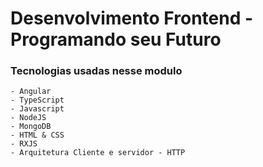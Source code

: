 # Desenvolvimento Frontend - Programando seu Futuro

### Tecnologias usadas nesse modulo
    - Angular
    - TypeScript
    - Javascript
    - NodeJS
    - MongoDB
    - HTML & CSS
    - RXJS
    - Arquitetura Cliente e servidor - HTTP



